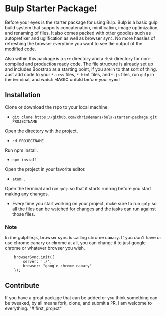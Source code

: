 # Bulp Starter Package!

Before your eyes is the starter package for using Bulp. Bulp is a basic gulp build system that supports concatenation, minification, image optimization, and renaming of files. It also comes packed with other goodies such as autoprefixer and uglification as well as browser sync. No more hassles of refreshing the browser everytime you want to see the output of the modified code.

Also within this package is a `src` directory and a `dist` directory for non-compiled and production ready code. The file structure is already set up and includes Boostrap as a starting point, if you are in to that sort of thing. Just add code to your `*.scss` files, `*.html` files, and `*.js` files, run `gulp` in the terminal, and watch MAGIC unfold before your eyes!

## Installation

Clone or download the repo to your local machine.<br>
* `git clone https://github.com/chrisdemars/bulp-starter-package.git PROJECTNAME`

Open the directory with the project.
* `cd PROJECTNAME`

Run npm install.<br>
* `npm install`

Open the project in your favorite editor.<br>
* `atom .`

Open the terminal and run `gulp` so that it starts running before you start making any changes.

* Every time you start working on your project, make sure to run `gulp` so all the files can be watched for changes and the tasks can run against those files.

### Note

In the gulpfile.js, browser sync is calling chrome canary. If you don't have or use chrome canary or chrome at all, you can change it to just google chrome or whatever browser you wish.<br>
```
    browserSync.init({
        server: './',
        browser: "google chrome canary"
    });
```

## Contribute

If you have a great package that can be added or you think something can be tweaked, by all means fork, clone, and submit a PR. I am welcome to everything.
"# first_project" 
